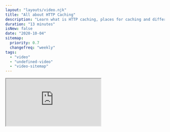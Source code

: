 ```yaml
---
layout: "layouts/video.njk"
title: "All about HTTP Caching"
description: "Learn what is HTTP caching, places for caching and different caching headers."
duration: "13 minutes"
isNew: false
date: "2020-10-04"
sitemap:
  priority: 0.7
  changefreq: "weekly"
tags:
  - "video"
  - "undefined-video"
  - "video-sitemap"
---
```


<iframe class="w-full aspect-video mb-5" src="https://www.youtube.com/embed/HiBDZgTNpXY" title="All about HTTP Caching"></iframe>

